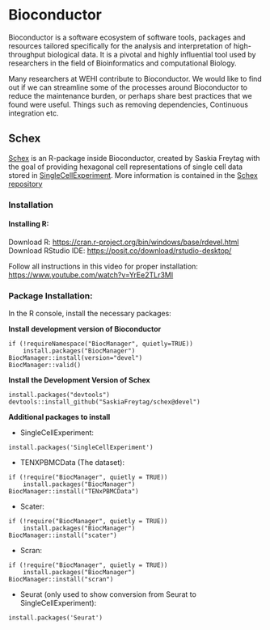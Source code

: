 # Bioconductor

Bioconductor is a software ecosystem of software tools, packages and resources tailored specifically for the analysis and interpretation of high-throughput biological data. It is a pivotal and highly influential tool used by researchers in the field of Bioinformatics and computational Biology.

Many researchers at WEHI contribute to Bioconductor. We would like to find out if we can streamline some of the processes around Bioconductor to reduce the maintenance burden, or perhaps share best practices that we found were useful. Things such as removing dependencies, Continuous integration etc.

## Schex 

[Schex](https://github.com/SaskiaFreytag/schex) is an R-package inside Bioconductor, created by Saskia Freytag with the goal of providing hexagonal cell representations of single cell data stored in [SingleCellExperiment](https://bioconductor.org/packages/release/bioc/html/SingleCellExperiment.html). More information is contained in the [Schex repository](https://github.com/SaskiaFreytag/schex)

### Installation
#### Installing R:
Download R: https://cran.r-project.org/bin/windows/base/rdevel.html<br>
Download RStudio IDE: https://posit.co/download/rstudio-desktop/

Follow all instructions in this video for proper installation: https://www.youtube.com/watch?v=YrEe2TLr3MI

### Package Installation:
In the R console, install the necessary packages:

**Install development version of Bioconductor**
```
if (!requireNamespace("BiocManager", quietly=TRUE))
    install.packages("BiocManager")
BiocManager::install(version="devel")
BiocManager::valid()
```

**Install the Development Version of Schex**
```
install.packages("devtools")
devtools::install_github("SaskiaFreytag/schex@devel")
```

**Additional packages to install**
* SingleCellExperiment:
```
install.packages('SingleCellExperiment')
```
* TENXPBMCData (The dataset):
```
if (!require("BiocManager", quietly = TRUE)) 
    install.packages("BiocManager") 
BiocManager::install("TENxPBMCData") 
```
* Scater:
```
if (!require("BiocManager", quietly = TRUE)) 
    install.packages("BiocManager") 
BiocManager::install("scater") 
```
* Scran: 
```
if (!require("BiocManager", quietly = TRUE)) 
    install.packages("BiocManager") 
BiocManager::install("scran") 
```
* Seurat (only used to show conversion from Seurat to SingleCellExperiment):
```
install.packages('Seurat')
```
